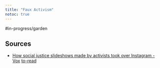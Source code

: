 ```yaml
---
title: "Faux Activism"
notoc: true
---
```


#in-progress/garden 

## Sources
- [How social justice slideshows made by activists took over Instagram - Vox](https://www.vox.com/the-goods/21359098/social-justice-slideshows-instagram-activism) [to-read](moc/to-read.md)